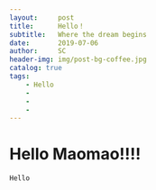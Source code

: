 ```yaml
---
layout:     post
title:      Hello！
subtitle:   Where the dream begins
date:       2019-07-06
author:     SC
header-img: img/post-bg-coffee.jpg
catalog: true
tags:
    - Hello
    -
    -
    -
---
```


# Hello Maomao!!!!
    Hello 



